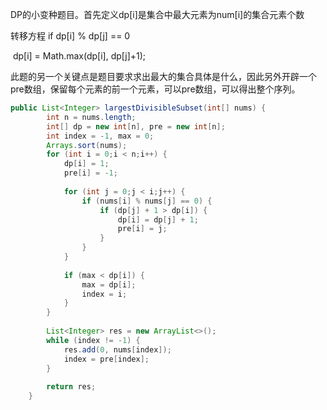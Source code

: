 DP的小变种题目。首先定义dp[i]是集合中最大元素为num[i]的集合元素个数

转移方程 if dp[i] % dp[j] == 0

​			dp[i] = Math.max(dp[i], dp[j]+1);

此题的另一个关键点是题目要求求出最大的集合具体是什么，因此另外开辟一个pre数组，保留每个元素的前一个元素，可以pre数组，可以得出整个序列。

```java
public List<Integer> largestDivisibleSubset(int[] nums) {
        int n = nums.length;
        int[] dp = new int[n], pre = new int[n];
        int index = -1, max = 0;
        Arrays.sort(nums);
        for (int i = 0;i < n;i++) {
            dp[i] = 1;
            pre[i] = -1;
            
            for (int j = 0;j < i;j++) {
                if (nums[i] % nums[j] == 0) {
                    if (dp[j] + 1 > dp[i]) {
                        dp[i] = dp[j] + 1;
                        pre[i] = j;
                    }
                }
            }
            
            if (max < dp[i]) {
                max = dp[i];
                index = i;
            }
        }
        
        List<Integer> res = new ArrayList<>();
        while (index != -1) {
            res.add(0, nums[index]);
            index = pre[index];
        }
        
        return res;
    }
```


